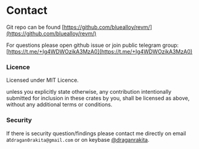 
# Contact

Git repo can be found [https://github.com/bluealloy/revm/](https://github.com/bluealloy/revm/)

For questions please open github issue or join public telegram group: [https://t.me/+Ig4WDWOzikA3MzA0](https://t.me/+Ig4WDWOzikA3MzA0)

### Licence

Licensed under MIT Licence.

unless you explicitly state otherwise, any contribution intentionally submitted for inclusion in these crates by you, shall be licensed as above, without any additional terms or conditions.

### Security

If there is security question/findings please contact me directly on email at`dragan0rakita@gmail.com` or on keybase [@draganrakita](https://keybase.io/draganrakita/).

